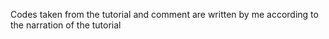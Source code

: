 Codes taken from the tutorial and comment are written by me according to the narration of the tutorial
